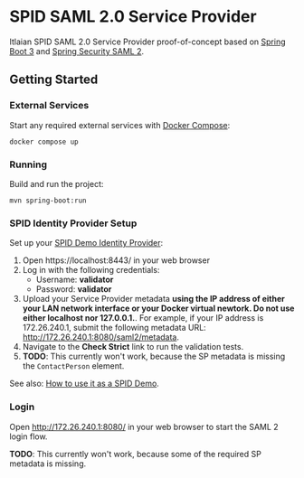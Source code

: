 # SPID SAML 2.0 Service Provider

Itlaian SPID SAML 2.0 Service Provider proof-of-concept based on [Spring Boot 3](https://spring.io/projects/spring-boot)
and [Spring Security SAML 2](https://docs.spring.io/spring-security/reference/servlet/saml2/index.html).

## Getting Started

### External Services

Start any required external services with [Docker Compose](https://docs.docker.com/compose/):

    docker compose up

### Running

Build and run the project:

    mvn spring-boot:run

### SPID Identity Provider Setup

Set up your [SPID Demo Identity Provider](https://github.com/italia/spid-saml-check):

1. Open https://localhost:8443/ in your web browser
2. Log in with the following credentials:
    - Username: **validator**
    - Password: **validator**
3. Upload your Service Provider metadata **using the IP address of either your
   LAN network interface or your Docker virtual newtork. Do not use either
   localhost nor 127.0.0.1.**. For example, if your IP address is 172.26.240.1,
   submit the following metadata URL: http://172.26.240.1:8080/saml2/metadata.
4. Navigate to the **Check Strict** link to run the validation tests.
5. **TODO**: This currently won't work, because the SP metadata is missing the
   `ContactPerson` element.

See also: [How to use it as a SPID Demo](https://github.com/italia/spid-saml-check?tab=readme-ov-file#how-to-use-it-as-a-spid-demo).

### Login

Open http://172.26.240.1:8080/ in your web browser to start the SAML 2 login
flow.

**TODO**: This currently won't work, because some of the required SP metadata
is missing.
